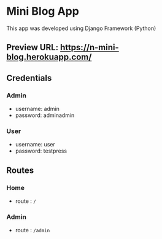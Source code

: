 # Mini Blog App

This app was developed using Django Framework (Python)

## Preview URL: https://n-mini-blog.herokuapp.com/

## Credentials
### Admin
  - username: admin
  - password: adminadmin
### User
  - username: user
  - password: testpress

## Routes
### Home 
- route : `/`
### Admin
- route : `/admin`
